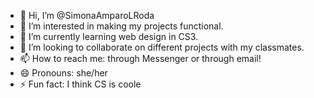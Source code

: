 - 👋 Hi, I’m @SimonaAmparoLRoda
- 👀 I’m interested in making my projects functional.
- 🌱 I’m currently learning web design in CS3.
- 💞️ I’m looking to collaborate on different projects with my classmates.
- 📫 How to reach me: through Messenger or through email!
- 😄 Pronouns: she/her
- ⚡ Fun fact: I think CS is coole

<!---
SimonaAmparoLRoda/SimonaAmparoLRoda is a ✨ special ✨ repository because its `README.md` (this file) appears on your GitHub profile.
You can click the Preview link to take a look at your changes.
--->
